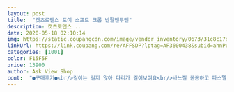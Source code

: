 ```yaml
---
layout: post 
title:  "캣츠로맨스 토이 소프트 크롭 반팔맨투맨" 
description: 캣츠로맨스 ..
date: 2020-05-18 02:10:14 
img: https://static.coupangcdn.com/image/vendor_inventory/0673/31c8c17d5053e0f87438558c776e0f6527e5e05651d938626751a91ac478.jpg 
linkUrl: https://link.coupang.com/re/AFFSDP?lptag=AF3600438&subid=ahnPublicAsk&pageKey=1472529964&itemId=2531129658&vendorItemId=70523909728&traceid=V0-113-a04c9362f18b659f 
categories: [1001] 
color: F15F5F 
price: 13900 
author: Ask View Shop 
cont:  "●구매후기●<br/>길이는 길지 않아 다리가 길어보여요<br/>바느질 꼼꼼하고 파스텔톤의  색이화면과 같고,<br/>사진하고 같고요 품도 넉넉하니 길이감도 치마랑 입으니까 이쁘네요 재질도 괜찮네요 진한 회색은 아니고 약간 밝은 미색으로도 보여서 암튼 맘에 들어요 하나더 구입하려고요<br/>썸네일 착용사진이 그레이인데 민트라고 착각해서 잘못 샀네요ㅎㅎ 착용샷은 그레이만 있었는데.<br/>.<br/> 그런데 민트도 예뻐서 그냥 입으려구요.<br/> 예쁜 소다색이에요.<br/><br/>적당히넉넉한품이 군살을 잘 가려주네요<br/>품이 상당히 넉넉하고, 너무 두껍거나 얇지 않고 부들부들한 재질입니다.<br/> 애매하게 길면 힙이 부각되곤 하는데, 이 옷은 힙을 완전히 덮지 않고 품이 넉넉해서, 하체가 큰 체형이 편하게 입을 수 있는 옷이네요.<br/> 바지랑도 어울리지만 착용샷처럼 스커트랑 매치하면 더 예쁠 거 같네요.<br/> 어울리는 치마 한장 장만해야겠어요ㅎㅎㅎ<br/>" 
---
```

